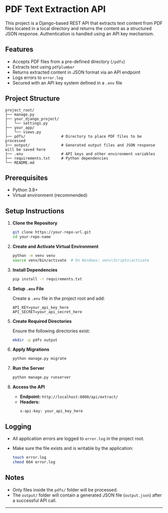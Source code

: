 # PDF Text Extraction API

This project is a Django-based REST API that extracts text content from PDF files located in a local directory and returns the content as a structured JSON response. Authentication is handled using an API key mechanism.

## Features

- Accepts PDF files from a pre-defined directory (`/pdfs`)
- Extracts text using `pdfplumber`
- Returns extracted content in JSON format via an API endpoint
- Logs errors to `error.log`
- Secured with an API key system defined in a `.env` file

## Project Structure

```
project_root/
├── manage.py
├── your_django_project/
│   └── settings.py
├── your_app/
│   └── views.py
├── pdfs/                # Directory to place PDF files to be processed
├── output/              # Generated output files and JSON response will be saved here
├── .env                 # API keys and other environment variables
├── requirements.txt     # Python dependencies
└── README.md
```

## Prerequisites

- Python 3.8+
- Virtual environment (recommended)

## Setup Instructions

1. **Clone the Repository**

   ```bash
   git clone https://your-repo-url.git
   cd your-repo-name
   ```

2. **Create and Activate Virtual Environment**

   ```bash
   python -m venv venv
   source venv/bin/activate  # On Windows: venv\Scripts\activate
   ```

3. **Install Dependencies**

   ```bash
   pip install -r requirements.txt
   ```

4. **Setup `.env` File**

   Create a `.env` file in the project root and add:

   ```env
   API_KEY=your_api_key_here
   API_SECRET=your_api_secret_here
   ```

5. **Create Required Directories**

   Ensure the following directories exist:

   ```bash
   mkdir -p pdfs output
   ```

6. **Apply Migrations**

   ```bash
   python manage.py migrate
   ```

7. **Run the Server**

   ```bash
   python manage.py runserver
   ```

8. **Access the API**

   - **Endpoint:** `http://localhost:8000/api/extract/`
   - **Headers:**
     ```http
     x-api-key: your_api_key_here
     ```

## Logging

- All application errors are logged to `error.log` in the project root.
- Make sure the file exists and is writable by the application:

  ```bash
  touch error.log
  chmod 664 error.log
  ```

## Notes

- Only files inside the `pdfs/` folder will be processed.
- The `output/` folder will contain a generated JSON file (`output.json`) after a successful API call.

---
